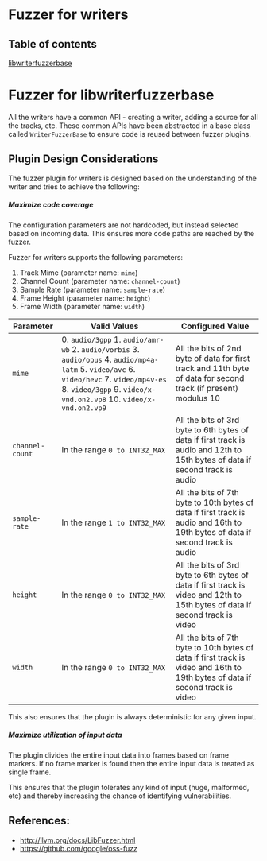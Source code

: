 # Fuzzer for writers

## Table of contents
   [libwriterfuzzerbase](#WriterFuzzerBase)

# <a name="WriterFuzzerBase"></a> Fuzzer for libwriterfuzzerbase
All the writers have a common API - creating a writer, adding a source for
all the tracks, etc. These common APIs have been abstracted in a base class
called `WriterFuzzerBase` to ensure code is reused between fuzzer plugins.

## Plugin Design Considerations
The fuzzer plugin for writers is designed based on the understanding of the
writer and tries to achieve the following:

##### Maximize code coverage
The configuration parameters are not hardcoded, but instead selected based on
incoming data. This ensures more code paths are reached by the fuzzer.

Fuzzer for writers supports the following parameters:
1. Track Mime (parameter name: `mime`)
2. Channel Count (parameter name: `channel-count`)
3. Sample Rate (parameter name: `sample-rate`)
4. Frame Height (parameter name: `height`)
5. Frame Width (parameter name: `width`)

| Parameter| Valid Values| Configured Value|
|------------- |-------------| ----- |
| `mime` | 0. `audio/3gpp` 1. `audio/amr-wb` 2. `audio/vorbis` 3. `audio/opus` 4. `audio/mp4a-latm` 5. `video/avc` 6. `video/hevc` 7. `video/mp4v-es` 8. `video/3gpp` 9. `video/x-vnd.on2.vp8` 10. `video/x-vnd.on2.vp9` | All the bits of 2nd byte of data for first track and 11th byte of data for second track (if present) modulus 10 |
| `channel-count` | In the range `0 to INT32_MAX` | All the bits of 3rd byte to 6th bytes of data if first track is audio and 12th to 15th bytes of data if second track is audio |
| `sample-rate` | In the range `1 to INT32_MAX` | All the bits of 7th byte to 10th bytes of data if first track is audio and 16th to 19th bytes of data if second track is audio |
| `height` | In the range `0 to INT32_MAX` | All the bits of 3rd byte to 6th bytes of data if first track is video and 12th to 15th bytes of data if second track is video |
| `width` | In the range `0 to INT32_MAX` | All the bits of 7th byte to 10th bytes of data if first track is video and 16th to 19th bytes of data if second track is video |

This also ensures that the plugin is always deterministic for any given input.

##### Maximize utilization of input data
The plugin divides the entire input data into frames based on frame markers.
If no frame marker is found then the entire input data is treated as single frame.

This ensures that the plugin tolerates any kind of input (huge,
malformed, etc) and thereby increasing the chance of identifying vulnerabilities.


## References:
 * http://llvm.org/docs/LibFuzzer.html
 * https://github.com/google/oss-fuzz
